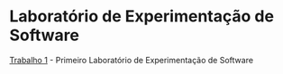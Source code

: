 # Laboratório de Experimentação de Software

[Trabalho 1](/lab-01/README.md) - Primeiro Laboratório de Experimentação de Software
